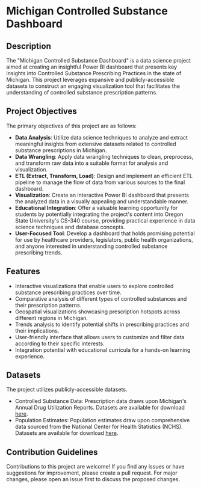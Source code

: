 # Michigan Controlled Substance Dashboard


## Description

The "Michigan Controlled Substance Dashboard" is a data science project aimed at creating an insightful Power BI dashboard that presents key insights into Controlled Substance Prescribing Practices in the state of Michigan. This project leverages expansive and publicly-accessible datasets to construct an engaging visualization tool that facilitates the understanding of controlled substance prescription patterns.

## Project Objectives

The primary objectives of this project are as follows:

- **Data Analysis**: Utilize data science techniques to analyze and extract meaningful insights from extensive datasets related to controlled substance prescriptions in Michigan.
- **Data Wrangling**: Apply data wrangling techniques to clean, preprocess, and transform raw data into a suitable format for analysis and visualization.
- **ETL (Extract, Transform, Load)**: Design and implement an efficient ETL pipeline to manage the flow of data from various sources to the final dashboard.
- **Visualization**: Create an interactive Power BI dashboard that presents the analyzed data in a visually appealing and understandable manner.
- **Educational Integration**: Offer a valuable learning opportunity for students by potentially integrating the project's content into Oregon State University's CS-340 course, providing practical experience in data science techniques and database concepts.
- **User-Focused Tool**: Develop a dashboard that holds promising potential for use by healthcare providers, legislators, public health organizations, and anyone interested in understanding controlled substance prescribing trends.

## Features

- Interactive visualizations that enable users to explore controlled substance prescribing practices over time.
- Comparative analysis of different types of controlled substances and their prescription patterns.
- Geospatial visualizations showcasing prescription hotspots across different regions in Michigan.
- Trends analysis to identify potential shifts in prescribing practices and their implications.
- User-friendly interface that allows users to customize and filter data according to their specific interests.
- Integration potential with educational curricula for a hands-on learning experience.


## Datasets

The project utilizes publicly-accessible datasets. 
- Controlled Substance Data: Prescription data draws upon Michigan's Annual Drug Utilization Reports. Datasets are available for download [here](https://www.michigan.gov/lara/bureau-list/bpl/health/maps/reports).
- Population Estimates: Population estimates draw upon comprehensive data sourced from the National Center for Health Statistics (NCHS). Datasets are available for download [here](https://vitalstats.michigan.gov/osr/Population/npPopAgeGroupSlider.asp?AreaType=C).

## Contribution Guidelines

Contributions to this project are welcome! If you find any issues or have suggestions for improvement, please create a pull request. For major changes, please open an issue first to discuss the proposed changes.